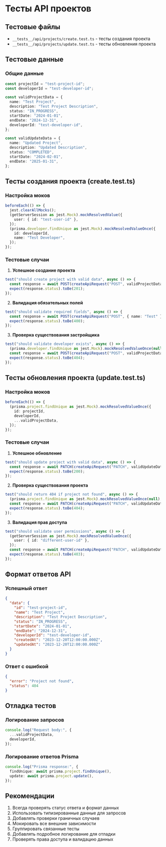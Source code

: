 # Тесты API проектов

## Тестовые файлы

- `__tests__/api/projects/create.test.ts` - тесты создания проекта
- `__tests__/api/projects/update.test.ts` - тесты обновления проекта

## Тестовые данные

### Общие данные

```typescript
const projectId = "test-project-id";
const developerId = "test-developer-id";

const validProjectData = {
  name: "Test Project",
  description: "Test Project Description",
  status: "IN_PROGRESS",
  startDate: "2024-01-01",
  endDate: "2024-12-31",
  developerId: "test-developer-id",
};

const validUpdateData = {
  name: "Updated Project",
  description: "Updated Description",
  status: "COMPLETED",
  startDate: "2024-02-01",
  endDate: "2025-01-31",
};
```

## Тесты создания проекта (create.test.ts)

### Настройка моков

```typescript
beforeEach(() => {
  jest.clearAllMocks();
  (getServerSession as jest.Mock).mockResolvedValue({
    user: { id: "test-user-id" },
  });
  (prisma.developer.findUnique as jest.Mock).mockResolvedValueOnce({
    id: developerId,
    name: "Test Developer",
  });
});
```

### Тестовые случаи

1. **Успешное создание проекта**

```typescript
test("should create project with valid data", async () => {
  const response = await POST(createApiRequest("POST", validProjectData));
  expect(response.status).toBe(201);
});
```

2. **Валидация обязательных полей**

```typescript
test("should validate required fields", async () => {
  const response = await POST(createApiRequest("POST", { name: "Test" }));
  expect(response.status).toBe(400);
});
```

3. **Проверка существования застройщика**

```typescript
test("should validate developer exists", async () => {
  (prisma.developer.findUnique as jest.Mock).mockResolvedValueOnce(null);
  const response = await POST(createApiRequest("POST", validProjectData));
  expect(response.status).toBe(404);
});
```

## Тесты обновления проекта (update.test.ts)

### Настройка моков

```typescript
beforeEach(() => {
  (prisma.project.findUnique as jest.Mock).mockResolvedValueOnce({
    id: projectId,
    developerId,
    ...validProjectData,
  });
});
```

### Тестовые случаи

1. **Успешное обновление**

```typescript
test("should update project with valid data", async () => {
  const response = await PATCH(createApiRequest("PATCH", validUpdateData));
  expect(response.status).toBe(200);
});
```

2. **Проверка существования проекта**

```typescript
test("should return 404 if project not found", async () => {
  (prisma.project.findUnique as jest.Mock).mockResolvedValueOnce(null);
  const response = await PATCH(createApiRequest("PATCH", validUpdateData));
  expect(response.status).toBe(404);
});
```

3. **Валидация прав доступа**

```typescript
test("should validate user permissions", async () => {
  (getServerSession as jest.Mock).mockResolvedValueOnce({
    user: { id: "different-user-id" },
  });
  const response = await PATCH(createApiRequest("PATCH", validUpdateData));
  expect(response.status).toBe(403);
});
```

## Формат ответов API

### Успешный ответ

```json
{
  "data": {
    "id": "test-project-id",
    "name": "Test Project",
    "description": "Test Project Description",
    "status": "IN_PROGRESS",
    "startDate": "2024-01-01",
    "endDate": "2024-12-31",
    "developerId": "test-developer-id",
    "createdAt": "2023-12-20T12:00:00.000Z",
    "updatedAt": "2023-12-20T12:00:00.000Z"
  }
}
```

### Ответ с ошибкой

```json
{
  "error": "Project not found",
  "status": 404
}
```

## Отладка тестов

### Логирование запросов

```typescript
console.log("Request body:", {
  ...validProjectData,
  developerId,
});
```

### Логирование ответов Prisma

```typescript
console.log("Prisma response:", {
  findUnique: await prisma.project.findUnique(),
  update: await prisma.project.update(),
});
```

## Рекомендации

1. Всегда проверять статус ответа и формат данных
2. Использовать типизированные данные для запросов
3. Добавлять проверки граничных случаев
4. Мокировать все внешние зависимости
5. Группировать связанные тесты
6. Добавлять подробное логирование для отладки
7. Проверять права доступа и валидацию данных
